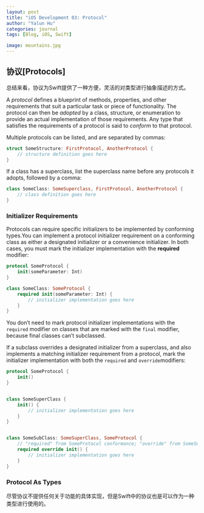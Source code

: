 ```yaml
---
layout: post
title: "iOS Development 03: Protocol"
author: "Yalun Hu"
categories: journal
tags: [Blog, iOS, Swift]

image: mountains.jpg
---
```



## 协议[Protocols]

总结来看，协议为Swift提供了一种方便，灵活的对类型进行抽象描述的方式。

A *protocol* defines a blueprint of methods, properties, and other requirements that suit a particular task or piece of functionality. The protocol can then be *adopted* by a class, structure, or enumeration to provide an actual implementation of those requirements. Any type that satisfies the requirements of a protocol is said to *conform* to that protocol.

Multiple protocols can be listed, and are separated by commas:

```swift
struct SomeStructure: FirstProtocol, AnotherProtocol {
    // structure definition goes here
}
```

If a class has a superclass, list the superclass name before any protocols it adopts, followed by a comma:

```swift
class SomeClass: SomeSuperclass, FirstProtocol, AnotherProtocol {
    // class definition goes here
}
```

### Initializer Requirements

Protocols can require specific initializers to be implemented by conforming types.You can implement a protocol initializer requirement on a conforming class as either a designated initializer or a convenience initializer. In both cases, you must mark the initializer implementation with the **required** modifier:

```swift
protocol SomeProtocol {
    init(someParameter: Int)
}

class SomeClass: SomeProtocol {
    required init(someParameter: Int) {
        // initializer implementation goes here
    }
}
```

You don’t need to mark protocol initializer implementations with the `required` modifier on classes that are marked with the `final` modifier, because final classes can’t subclassed.

If a subclass overrides a designated initializer from a superclass, and also implements a matching initializer requirement from a protocol, mark the initializer implementation with both the `required` and `override`modifiers:

```swift
protocol SomeProtocol {
    init()
}


class SomeSuperClass {
    init() {
        // initializer implementation goes here
    }
}


class SomeSubClass: SomeSuperClass, SomeProtocol {
    // "required" from SomeProtocol conformance; "override" from SomeSuperClass
    required override init() {
        // initializer implementation goes here
    }
}
```

### Protocol As Types

尽管协议不提供任何关于功能的具体实现，但是Swift中的协议也是可以作为一种类型进行使用的。
